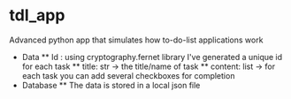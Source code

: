 # tdl_app
Advanced python app that simulates how to-do-list applications work
* Data
  ** Id : using cryptography.fernet library I've generated a unique id for each task
  ** title: str -> the title/name of task
  ** content: list -> for each task you can add several checkboxes for completion
* Database
  ** The data is stored in a local json file
